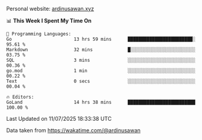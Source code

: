 Personal website: [ardinusawan.xyz](https://ardinusawan.xyz)

<!--START_SECTION:waka-->
📊 **This Week I Spent My Time On** 

```text
💬 Programming Languages: 
Go                       13 hrs 59 mins      ████████████████████████░   95.61 % 
Markdown                 32 mins             █░░░░░░░░░░░░░░░░░░░░░░░░   03.75 % 
SQL                      3 mins              ░░░░░░░░░░░░░░░░░░░░░░░░░   00.36 % 
go.mod                   1 min               ░░░░░░░░░░░░░░░░░░░░░░░░░   00.22 % 
Text                     0 secs              ░░░░░░░░░░░░░░░░░░░░░░░░░   00.04 % 

🔥 Editors: 
GoLand                   14 hrs 38 mins      █████████████████████████   100.00 % 
```


 Last Updated on 11/07/2025 18:33:38 UTC
<!--END_SECTION:waka-->
Data taken from https://wakatime.com/@ardinusawan
